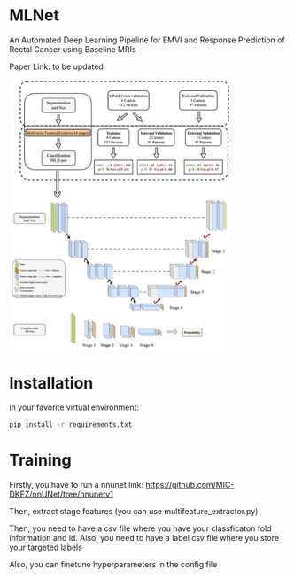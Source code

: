 # MLNet
An Automated Deep Learning Pipeline for EMVI and Response Prediction of Rectal Cancer using Baseline MRIs

Paper Link: to be updated


<img src="https://github.com/Liiiii2101/MLNet/blob/main/graph_abstract.png" width="400" />



# Installation

in your favorite virtual environment:

```bash
pip install -r requirements.txt
```

# Training

Firstly, you have to run a nnunet link: https://github.com/MIC-DKFZ/nnUNet/tree/nnunetv1

Then, extract stage features (you can use multifeature_extractor.py)

Then, you need to have a csv file where you have your classficaton fold information and id. Also, you need to have a label csv file where you store your targeted labels

Also, you can finetune hyperparameters in the config file



 
